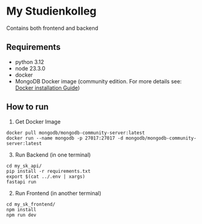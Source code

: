 # My Studienkolleg 
Contains both frontend and backend

## Requirements
- python 3.12
- node 23.3.0
- docker
- MongoDB Docker image (community edition. For more details see: [Docker installation Guide](https://www.mongodb.com/docs/manual/tutorial/install-mongodb-community-with-docker/))

## How to run 
1. Get Docker Image
```
docker pull mongodb/mongodb-community-server:latest
docker run --name mongodb -p 27017:27017 -d mongodb/mongodb-community-server:latest
```
3. Run Backend (in one terminal)
```
cd my_sk_api/
pip install -r requirements.txt
export $(cat ../.env | xargs)
fastapi run
```

2. Run Frontend (in another terminal)
```
cd my_sk_frontend/
npm install
npm run dev
```
